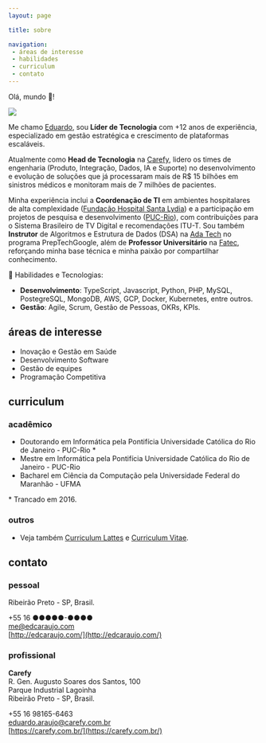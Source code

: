 ```yaml
---
layout: page

title: sobre

navigation:
 - áreas de interesse
 - habilidades
 - curriculum
 - contato
---
```


Olá, mundo 👋! 

<div>
  <div>
    <img class="content-user" src="/images/411cc47d0e54ad097aaa1ee824a83bf8.jpg"/>
  </div>
</div> 

Me chamo [Eduardo](mailto:me@edcaraujo.com), sou **Líder de Tecnologia** com +12 anos de experiência, especializado em gestão estratégica e crescimento de plataformas escaláveis.

Atualmente como **Head de Tecnologia** na [Carefy](https://www.carefy.com.br/), lidero os times de engenharia (Produto, Integração, Dados, IA e Suporte) no desenvolvimento e evolução de soluções que já processaram mais de R\$ 15 bilhões em sinistros médicos e monitoram mais de 7 milhões de pacientes.

Minha experiência inclui a **Coordenação de TI** em ambientes hospitalares de alta complexidade ([Fundação Hospital Santa Lydia](https://www.hospitalsantalydia.com.br/)) e a participação em projetos de pesquisa e desenvolvimento ([PUC-Rio](https://www.puc-rio.br/)), com contribuições para o Sistema Brasileiro de TV Digital e recomendações ITU-T. Sou também **Instrutor** de Algoritmos e Estrutura de Dados (DSA) na [Ada Tech](https://ada.tech/) no programa PrepTechGoogle, além de **Professor Universitário** na [Fatec](http://www.fatecrp.edu.br/), reforçando minha base técnica e minha paixão por compartilhar conhecimento.

💼 Habilidades e Tecnologias:

  - **Desenvolvimento**: TypeScript, Javascript, Python, PHP, MySQL, PostegreSQL, MongoDB, AWS, GCP, Docker, Kubernetes, entre outros.
  - **Gestão**: Agile, Scrum, Gestão de Pessoas, OKRs, KPIs.

## áreas de interesse

- Inovação e Gestão em Saúde
- Desenvolvimento Software
- Gestão de equipes
- Programação Competitiva

## curriculum

### acadêmico

- Doutorando em Informática pela Pontifícia Universidade Católica do Rio de Janeiro - PUC-Rio *
- Mestre em Informática pela Pontifícia Universidade Católica do Rio de Janeiro - PUC-Rio
- Bacharel em Ciência da Computação pela Universidade Federal do Maranhão - UFMA

\* Trancado em 2016.

### outros

- Veja também [Curriculum Lattes](http://lattes.cnpq.br/0799632818632295) e [Curriculum Vitae](mailto:me@edcaraujo.com).

## contato

### pessoal

Ribeirão Preto - SP, Brasil.

<i class="fas fa-phone fa-lg"></i> +55 16 ●●●●●-●●●●  
<i class="fas fa-envelope fa-lg"></i> [me@edcaraujo.com](mailto:me@edcaraujo.com)  
<i class="fas fa-home fa-lg"></i> [http://edcaraujo.com/](http://edcaraujo.com/)

### profissional

**Carefy**  
R. Gen. Augusto Soares dos Santos, 100  
Parque Industrial Lagoinha  
Ribeirão Preto - SP, Brasil.  

<i class="fas fa-phone fa-lg"></i> +55 16 98165-6463  
<i class="fas fa-envelope fa-lg"></i> [eduardo.araujo@carefy.com.br](mailto:eduardo.araujo@carefy.com.br)  
<i class="fas fa-home fa-lg"></i> [https://carefy.com.br/](https://carefy.com.br/)